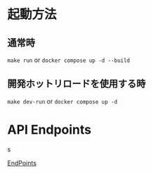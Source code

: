 # 起動方法

## 通常時

`make run`
or
`docker compose up -d --build`

## 開発ホットリロードを使用する時

`make dev-run`
or
`docker compose up -d`

# API Endpoints

s

[EndPoints](https://great-bongo-965.notion.site/Backend-Documents-8c7c8d5ee6384ca99aff5a40f8471199)
